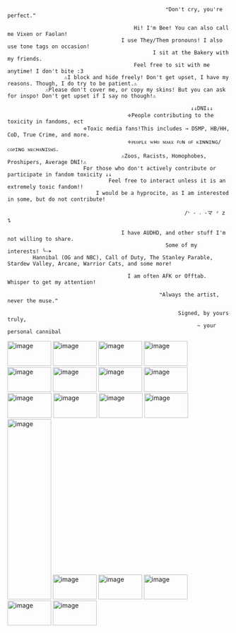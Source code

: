                                                       ❝Don't cry, you're perfect.❞
                                                           
                                            Hi! I'm Bee! You can also call me Vixen or Faolan!
                                        I use They/Them pronouns! I also use tone tags on occasion!
                                                  I sit at the Bakery with my friends.
                                            Feel free to sit with me anytime! I don't bite :3
                      ⚠︎I block and hide freely! Don't get upset, I have my reasons. Though, I do try to be patient.⚠︎
                ⚠︎Please don't cover me, or copy my skins! But you can ask for inspo! Don't get upset if I say no though!⚠︎

                                                              ↓↓DNI↓↓
                                          𖦏People contributing to the toxicity in fandoms, ect
                            𖦏Toxic media fans!This includes → DSMP, HB/HH, CoD, True Crime, and more.
                                          𖦏ᴘᴇᴏᴘʟᴇ ᴡʜᴏ ᴍᴀᴋᴇ ꜰᴜɴ ᴏꜰ ᴋɪɴɴɪɴɢ/ᴄᴏᴘɪɴɢ ᴍᴇᴄʜᴀɴɪꜱᴍꜱ.
                                        ⚠︎Zoos, Racists, Homophobes, Proshipers, Average DNI!⚠︎
                            For those who don't actively contribute or participate in fandom toxicity ↓↓
                                    Feel free to interact unless it is an extremely toxic fandom!!
                                I would be a hyprocite, as I am interested in some, but do not contribute!
                                                               
                                                            /ᐠ - ˕ -マ ᶻ 𝗓 𐰁 

                                        I have AUDHD, and other stuff I'm not willing to share.
                                                      Some of my interests! ╰┈➤ 
            Hannibal (OG and NBC), Call of Duty, The Stanley Parable, Stardew Valley, Arcane, Warrior Cats, and some more!

                                          I am often AFK or Offtab. Whisper to get my attention!
                                                
                                                    ❝Always the artist, never the muse.❞

                                                          Signed, by yours truly,
                                                                ~ your personal cannibal

<img width="99" height="56" alt="image" src="https://github.com/user-attachments/assets/711da2bb-3974-4bbf-a128-453e3499bc45" /> <img width="99" height="56" alt="image" src="https://github.com/user-attachments/assets/aefa7697-0acf-4282-b106-3ef90bca4f37" /> <img width="99" height="56" alt="image" src="https://github.com/user-attachments/assets/48c0f89d-5555-4307-81d8-a1313d7a9fcd" /> <img width="99" height="56" alt="image" src="https://github.com/user-attachments/assets/4e76869d-7013-4d6f-a135-dc9bd9aa07f9" /> <img width="99" height="56" alt="image" src="https://github.com/user-attachments/assets/a38c4013-12f5-4abf-8f3a-737a471ce496" /> <img width="99" height="56" alt="image" src="https://github.com/user-attachments/assets/9581aa81-370c-48d1-ab13-2850689adabc" /> <img width="99" height="56" alt="image" src="https://github.com/user-attachments/assets/98f60a19-b1e1-4872-a504-cbd9f98a82e7" /> <img width="99" height="56" alt="image" src="https://github.com/user-attachments/assets/aa58dc5e-1867-4b73-b6e4-fb6e0df72634" /> <img width="100" height="56" alt="image" src="https://github.com/user-attachments/assets/0ac11c72-8ec8-4b4b-9c29-2922d928b85f" /> <img width="99" height="56" alt="image" src="https://github.com/user-attachments/assets/e0ce8bf6-248a-4a18-a49b-e7a8df7073e0" /> <img width="99" height="56" alt="image" src="https://github.com/user-attachments/assets/c7f4126e-902f-42fd-bf7f-4f1488cccc30" /> <img width="99" height="56" alt="image" src="https://github.com/user-attachments/assets/34d21d13-9e41-4daf-b0ae-5151d854582d" /> <img width="99" height="408" alt="image" src="https://github.com/user-attachments/assets/58b64cd2-f364-431b-b671-b137c234edb7" /> <img width="99" height="56" alt="image" src="https://github.com/user-attachments/assets/ec9dbfd2-0594-4c5f-8c91-2ea9a884c7cc" /> <img width="99" height="56" alt="image" src="https://github.com/user-attachments/assets/bbab0263-4d44-4581-9870-ac5e504a0ba5" /> <img width="99" height="56" alt="image" src="https://github.com/user-attachments/assets/2515076c-eb92-482c-a933-f0770e4e525b" /> <img width="99" height="56" alt="image" src="https://github.com/user-attachments/assets/bcbb7986-1d75-444a-bbd3-775b64a961f3" /> <img width="99" height="56" alt="image" src="https://github.com/user-attachments/assets/b347a919-b71f-4144-a24a-42ff8c23c680" />





































